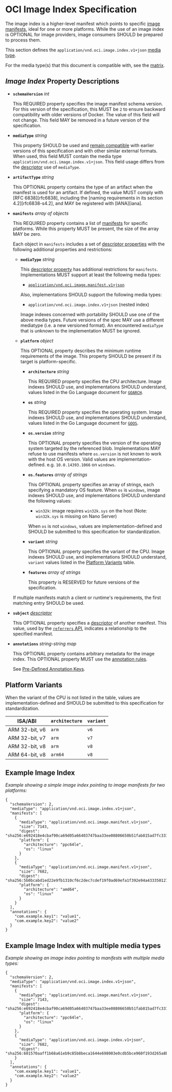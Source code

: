 # OCI Image Index Specification

The image index is a higher-level manifest which points to specific [image manifests](manifest.md), ideal for one or more platforms.
While the use of an image index is OPTIONAL for image providers, image consumers SHOULD be prepared to process them.

This section defines the `application/vnd.oci.image.index.v1+json` [media type](media-types.md).

For the media type(s) that this document is compatible with, see the [matrix][matrix].

## *Image Index* Property Descriptions

- **`schemaVersion`** *int*

  This REQUIRED property specifies the image manifest schema version.
  For this version of the specification, this MUST be `2` to ensure backward compatibility with older versions of Docker.
  The value of this field will not change.
  This field MAY be removed in a future version of the specification.

- **`mediaType`** *string*

  This property SHOULD be used and [remain compatible][matrix] with earlier versions of this specification and with other similar external formats.
  When used, this field MUST contain the media type `application/vnd.oci.image.index.v1+json`.
  This field usage differs from the [descriptor](descriptor.md#properties) use of `mediaType`.

- **`artifactType`** *string*

  This OPTIONAL property contains the type of an artifact when the manifest is used for an artifact.
  If defined, the value MUST comply with [RFC 6838][rfc6838], including the [naming requirements in its section 4.2][rfc6838-s4.2], and MAY be registered with [IANA][iana].

- **`manifests`** *array of objects*

  This REQUIRED property contains a list of [manifests](manifest.md) for specific platforms.
  While this property MUST be present, the size of the array MAY be zero.

  Each object in `manifests` includes a set of [descriptor properties](descriptor.md#properties) with the following additional properties and restrictions:

  - **`mediaType`** *string*

    This [descriptor property](descriptor.md#properties) has additional restrictions for `manifests`.
    Implementations MUST support at least the following media types:

    - [`application/vnd.oci.image.manifest.v1+json`](manifest.md)

    Also, implementations SHOULD support the following media types:

    - `application/vnd.oci.image.index.v1+json` (nested index)

    Image indexes concerned with portability SHOULD use one of the above media types.
    Future versions of the spec MAY use a different mediatype (i.e. a new versioned format).
    An encountered `mediaType` that is unknown to the implementation MUST be ignored.

  - **`platform`** *object*

    This OPTIONAL property describes the minimum runtime requirements of the image.
    This property SHOULD be present if its target is platform-specific.

    - **`architecture`** *string*

        This REQUIRED property specifies the CPU architecture.
        Image indexes SHOULD use, and implementations SHOULD understand, values listed in the Go Language document for [`GOARCH`][go-environment2].

    - **`os`** *string*

        This REQUIRED property specifies the operating system.
        Image indexes SHOULD use, and implementations SHOULD understand, values listed in the Go Language document for [`GOOS`][go-environment2].

    - **`os.version`** *string*

        This OPTIONAL property specifies the version of the operating system targeted by the referenced blob.
        Implementations MAY refuse to use manifests where `os.version` is not known to work with the host OS version.
        Valid values are implementation-defined. e.g. `10.0.14393.1066` on `windows`.

    - **`os.features`** *array of strings*

        This OPTIONAL property specifies an array of strings, each specifying a mandatory OS feature.
        When `os` is `windows`, image indexes SHOULD use, and implementations SHOULD understand the following values:

        - `win32k`: image requires `win32k.sys` on the host (Note: `win32k.sys` is missing on Nano Server)

        When `os` is not `windows`, values are implementation-defined and SHOULD be submitted to this specification for standardization.

    - **`variant`** *string*

        This OPTIONAL property specifies the variant of the CPU.
        Image indexes SHOULD use, and implementations SHOULD understand, `variant` values listed in the [Platform Variants](#platform-variants) table.

    - **`features`** *array of strings*

        This property is RESERVED for future versions of the specification.

  If multiple manifests match a client or runtime's requirements, the first matching entry SHOULD be used.

- **`subject`** *[descriptor](descriptor.md)*

    This OPTIONAL property specifies a [descriptor](descriptor.md) of another manifest.
    This value, used by the [`referrers` API](https://github.com/opencontainers/distribution-spec/blob/main/spec.md#listing-referrers), indicates a relationship to the specified manifest.

- **`annotations`** *string-string map*

    This OPTIONAL property contains arbitrary metadata for the image index.
    This OPTIONAL property MUST use the [annotation rules](annotations.md#rules).

    See [Pre-Defined Annotation Keys](annotations.md#pre-defined-annotation-keys).

## Platform Variants

When the variant of the CPU is not listed in the table, values are implementation-defined and SHOULD be submitted to this specification for standardization.

| ISA/ABI         | `architecture` | `variant`   |
|-----------------|----------------|-------------|
| ARM 32-bit, v6  | `arm`          | `v6`        |
| ARM 32-bit, v7  | `arm`          | `v7`        |
| ARM 32-bit, v8  | `arm`          | `v8`        |
| ARM 64-bit, v8  | `arm64`        | `v8`        |

## Example Image Index

*Example showing a simple image index pointing to image manifests for two platforms:*
```json,title=Image%20Index&mediatype=application/vnd.oci.image.index.v1%2Bjson
{
  "schemaVersion": 2,
  "mediaType": "application/vnd.oci.image.index.v1+json",
  "manifests": [
    {
      "mediaType": "application/vnd.oci.image.manifest.v1+json",
      "size": 7143,
      "digest": "sha256:e692418e4cbaf90ca69d05a66403747baa33ee08806650b51fab815ad7fc331f",
      "platform": {
        "architecture": "ppc64le",
        "os": "linux"
      }
    },
    {
      "mediaType": "application/vnd.oci.image.manifest.v1+json",
      "size": 7682,
      "digest": "sha256:5b0bcabd1ed22e9fb1310cf6c2dec7cdef19f0ad69efa1f392e94a4333501270",
      "platform": {
        "architecture": "amd64",
        "os": "linux"
      }
    }
  ],
  "annotations": {
    "com.example.key1": "value1",
    "com.example.key2": "value2"
  }
}
```

## Example Image Index with multiple media types

*Example showing an image index pointing to manifests with multiple media types:*
```json,title=Image%20Index&mediatype=application/vnd.oci.image.index.v1%2Bjson
{
  "schemaVersion": 2,
  "mediaType": "application/vnd.oci.image.index.v1+json",
  "manifests": [
    {
      "mediaType": "application/vnd.oci.image.manifest.v1+json",
      "size": 7143,
      "digest": "sha256:e692418e4cbaf90ca69d05a66403747baa33ee08806650b51fab815ad7fc331f",
      "platform": {
        "architecture": "ppc64le",
        "os": "linux"
      }
    },
    {
      "mediaType": "application/vnd.oci.image.index.v1+json",
      "size": 7682,
      "digest": "sha256:601570aaff1b68a61eb9c85b8beca1644e698003e0cdb5bce960f193d265a8b7"
    }
  ],
  "annotations": {
    "com.example.key1": "value1",
    "com.example.key2": "value2"
  }
}
```

[go-environment2]: https://golang.org/doc/install/source#environment
[matrix]: media-types.md#compatibility-matrix
